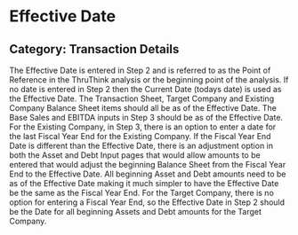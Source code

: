 # Effective Date
## Category: Transaction Details
The Effective Date is entered in Step 2 and is referred to as the Point of Reference in the ThruThink analysis or the beginning point of the analysis. If no date is entered in Step 2 then the Current Date (todays date) is used as the Effective Date. The Transaction Sheet, Target Company and Existing Company Balance Sheet items should all be as of the Effective Date. The Base Sales and EBITDA inputs in Step 3 should be as of the Effective Date.
For the Existing Company, in Step 3, there is an option to enter a date for the last Fiscal Year End for the Existing Company. If the Fiscal Year End Date is different than the Effective Date, there is an adjustment option in both the Asset and Debt Input pages that would allow amounts to be entered that would adjust the beginning Balance Sheet from the Fiscal Year End to the Effective Date. All beginning Asset and Debt amounts need to be as of the Effective Date making it much simpler to have the Effective Date be the same as the Fiscal Year End.
For the Target Company, there is no option for entering a Fiscal Year End, so the Effective Date in Step 2 should be the Date for all beginning Assets and Debt amounts for the Target Company.
